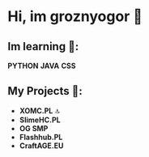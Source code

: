 # Hi, im groznyogor 🙋

## Im learning 📕:
**PYTHON** **JAVA** **CSS**

## My Projects 💚:
- **XOMC.PL** 🔝
- **SlimeHC.PL**
- **OG SMP**
- **Flashhub.PL**
- **CraftAGE.EU**

